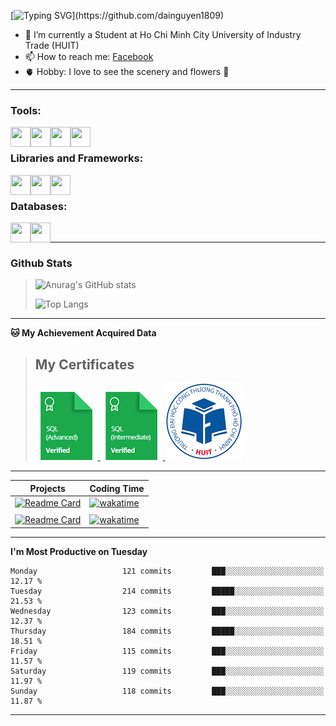 <!--### <p>Hi There ! <img src="https://media.giphy.com/media/hvRJCLFzcasrR4ia7z/giphy.gif" width="25"></p>-->
[![Typing SVG](https://readme-typing-svg.herokuapp.com/?font=Roboto&color=016EEA&size=60&center=true&vCenter=true&width=900&height=100&lines=Hi+there!+%F0%9F%91%8B;I'm+Nguyễn+Hữu+Đại;My+Hometown+is+Phú+Yên.+%F0%9F%98%84;I'm+a+Backend+Engineer.;Nice+to+Meet+You+!!!...)](https://github.com/dainguyen1809)
- 🔭 I’m currently a Student at Ho Chi Minh City University of Industry Trade (HUIT) 
- 📫 How to reach me: [Facebook]
- 🫀 Hobby: I love to see the scenery and flowers 🥰
---

### Tools:
<img align='left' height="32" width="32" src="https://cdn.jsdelivr.net/npm/simple-icons@4.8.0/icons/visualstudiocode.svg" />
<img align='left' height="32" width="32" src="https://cdn.jsdelivr.net/npm/simple-icons@4.8.0/icons/laragon.svg" />
<img align='left' height="32" width="32" src="https://cdn.jsdelivr.net/npm/simple-icons@4.8.0/icons/xampp.svg" />
<img align='left' height="32" width="32" src="https://cdn.jsdelivr.net/npm/simple-icons@4.8.0/icons/powershell.svg" />
<br>

### Libraries and Frameworks:

<img align='left' height="32" width="32" src="https://cdn.jsdelivr.net/npm/simple-icons@4.8.0/icons/bootstrap.svg" />
<img align='left' height="32" width="32" src="https://cdn.jsdelivr.net/npm/simple-icons@4.8.0/icons/laravel.svg" />
<img align='left' height="32" width="32" src="https://cdn.jsdelivr.net/npm/simple-icons@4.8.0/icons/dot-net.svg" />
<br>

### Databases:

<img align='left' height="32" width="32" src="https://cdn.jsdelivr.net/npm/simple-icons@4.8.0/icons/mysql.svg" />
<img align='left' height="32" width="32" src="https://cdn.jsdelivr.net/npm/simple-icons@4.8.0/icons/microsoftsqlserver.svg" />

<br>

---
### Github Stats
>![Anurag's GitHub stats](https://github-readme-stats.vercel.app/api?username=dainguyen1809&show_icons=true&theme=transparent)
>
>![Top Langs](https://github-readme-stats.vercel.app/api/top-langs/?username=dainguyen1809&hide=html,scss,CSS,javascript)
<!-- >![Top Langs](https://github-readme-stats.vercel.app/api/top-langs/?username=dainguyen1809&hide_progress=true) -->
>
---

**🐱 My Achievement Acquired Data** 
>## My Certificates
>
><a href="Skills%20Certification/sql_advanced%20certificate.png">
>    <img src="Skills Certification/sql_advanced_skill.png" alt="sql advanced skill"/>
></a>
><a href="Skills%20Certification/sql_intermediate certificate.png">
>    <img src="Skills Certification/sql_intermediate_skill.png" alt="sql intermediate skill"/>
></a>
><a href="Skills%20Certification/huit_certificate certificate.jpg">
>    <img src="Skills Certification/huit_certificate_skill.png" alt="huit certificate skill"/>
></a>

---

<!--START_SECTION:waka-->

| Projects | Coding Time |
| ------ | ------ |
| [![Readme Card](https://github-readme-stats.vercel.app/api/pin/?username=dainguyen1809&repo=book_store)](https://github.com/dainguyen1809/bookStore) | [![wakatime](https://wakatime.com/badge/user/837e5b37-e1f2-4100-8f8f-81c9100a52aa/project/018ba9f1-b094-4a64-aca9-1543a4d87153.svg)](https://wakatime.com/badge/user/837e5b37-e1f2-4100-8f8f-81c9100a52aa/project/018ba9f1-b094-4a64-aca9-1543a4d87153) |
|  |  |
| [![Readme Card](https://github-readme-stats.vercel.app/api/pin/?username=dainguyen1809&repo=Mechanical-Keyboard)](https://github.com/dainguyen1809/Mechanical-Keyboard) | [![wakatime](https://wakatime.com/badge/user/837e5b37-e1f2-4100-8f8f-81c9100a52aa/project/018cc04b-6e0f-4858-bedd-8f204c6728dc.svg)](https://wakatime.com/badge/user/837e5b37-e1f2-4100-8f8f-81c9100a52aa/project/018cc04b-6e0f-4858-bedd-8f204c6728dc) |

---
**I'm Most Productive on Tuesday** 
```text
Monday                   121 commits         ███░░░░░░░░░░░░░░░░░░░░░░   12.17 % 
Tuesday                  214 commits         █████░░░░░░░░░░░░░░░░░░░░   21.53 % 
Wednesday                123 commits         ███░░░░░░░░░░░░░░░░░░░░░░   12.37 % 
Thursday                 184 commits         █████░░░░░░░░░░░░░░░░░░░░   18.51 % 
Friday                   115 commits         ███░░░░░░░░░░░░░░░░░░░░░░   11.57 % 
Saturday                 119 commits         ███░░░░░░░░░░░░░░░░░░░░░░   11.97 % 
Sunday                   118 commits         ███░░░░░░░░░░░░░░░░░░░░░░   11.87 % 
```

---
<!--END_SECTION:waka-->
[Instagram]: https://www.instagram.com/dainguyen.dhn/
[Facebook]: https://www.facebook.com/dainguyen.dhn/
[Linkedin]: https://www.linkedin.com/in/dainguyen1809/



<!--END_SECTION:waka-->
